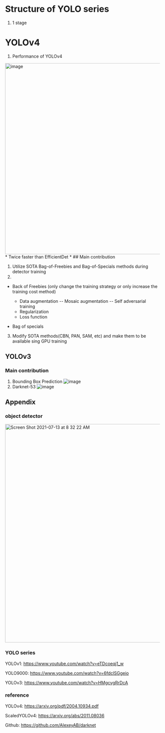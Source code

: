 # Structure of YOLO series
1. 1 stage
# YOLOv4
1. Performance of YOLOv4
<img width="621" alt="image" src="https://user-images.githubusercontent.com/6396598/125368520-56d02780-e3b5-11eb-9188-18861b026389.png">
* Twice faster than EfficientDet
* 
## Main contribution

1. Utilize SOTA Bag-of-Freebies and Bag-of-Specials methods during detector training
2. 
* Back of Freebies (only change the training strategy or only  increase the training cost method)

  - Data augmentation
  -- Mosaic augmentation
  -- Self adversarial training
  - Regularization
  - Loss function
* Bag of specials

3. Modify SOTA methods(CBN, PAN, SAM, etc) and make them to be available sing GPU training

## YOLOv3

### Main contribution
1. Bounding Box Prediction
![image](https://user-images.githubusercontent.com/6396598/125712644-2e59f0bf-a024-4697-bcf1-ce4db9d857d7.png)
2. Darknet-53
![image](https://user-images.githubusercontent.com/6396598/125712738-d6fb3810-d42b-4035-9c1c-be72c70d4949.png)

## Appendix
### object detector
<img width="710" alt="Screen Shot 2021-07-13 at 8 32 22 AM" src="https://user-images.githubusercontent.com/6396598/125368357-0658ca00-e3b5-11eb-9ed4-0e568fef0753.png">


### YOLO series
YOLOv1: https://www.youtube.com/watch?v=eTDcoeqj1_w


YOLO9000: https://www.youtube.com/watch?v=6fdclSGgeio


YOLOv3: https://www.youtube.com/watch?v=HMgcvgRrDcA


### reference
YOLOv4: https://arxiv.org/pdf/2004.10934.pdf

ScaledYOLOv4: https://arxiv.org/abs/2011.08036

Github: https://github.com/AlexeyAB/darknet
